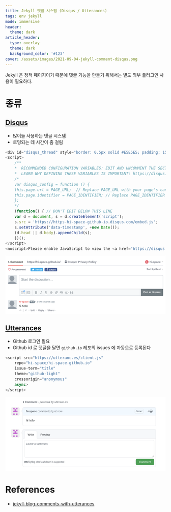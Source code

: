 ```yaml
---
title: Jekyll 댓글 시스템 (Disqus / Utterances)
tags: env jekyll
mode: immersive
header:
  theme: dark
article_header:
  type: overlay
  theme: dark
  background_color: '#123'
cover: /assets/images/2021-09-04-jekyll-comment-disqus.png
---
```


Jekyll 은 정적 페이지이기 때문에 댓글 기능을 만들기 위해서는 별도 외부 플러그인 사용이 필요하다.  

<!--more-->

# 종류

## [Disqus](https://disqus.com/)

- 많이들 사용하는 댓글 시스템
- 로딩되는 데 시간이 좀 걸림

```js
<div id="disqus_thread" style="border: 0.5px solid #E5E5E5; padding: 15px;"></div>
<script>
    /**
    *  RECOMMENDED CONFIGURATION VARIABLES: EDIT AND UNCOMMENT THE SECTION BELOW TO INSERT DYNAMIC VALUES FROM YOUR PLATFORM OR CMS.
    *  LEARN WHY DEFINING THESE VARIABLES IS IMPORTANT: https://disqus.com/admin/universalcode/#configuration-variables    */
    /*
    var disqus_config = function () {
    this.page.url = PAGE_URL;  // Replace PAGE_URL with your page's canonical URL variable
    this.page.identifier = PAGE_IDENTIFIER; // Replace PAGE_IDENTIFIER with your page's unique identifier variable
    };
    */
    (function() { // DON'T EDIT BELOW THIS LINE
    var d = document, s = d.createElement('script');
    s.src = 'https://https-hi-space-github-io.disqus.com/embed.js';
    s.setAttribute('data-timestamp', +new Date());
    (d.head || d.body).appendChild(s);
    })();
</script>
<noscript>Please enable JavaScript to view the <a href="https://disqus.com/?ref_noscript">comments powered by Disqus.</a></noscript>
```

![](/assets/images/2021-09-04-jekyll-comment-disqus.png)

## [Utterances](https://github.com/apps/utterances)

- Github 로그인 필요
- Github id 로 댓글을 달면 `github.io` 레포의 issues 에 자동으로 등록된다

```js
<script src="https://utteranc.es/client.js"
    repo="hi-space/hi-space.github.io"
    issue-term="title"
    theme="github-light"
    crossorigin="anonymous"
    async>
</script>
```

![](/assets/images/2021-09-04-jekyll-comment-utterance.png)

# References

- [jekyll-blog-comments-with-utterances](https://madplay.github.io/post/jekyll-blog-comments-with-utterances)